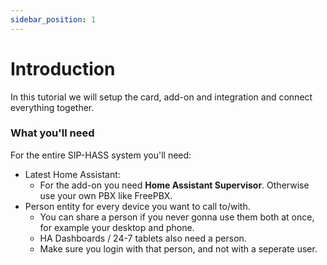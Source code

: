 ```yaml
---
sidebar_position: 1
---
```


# Introduction

In this tutorial we will setup the card, add-on and integration and connect everything together.

### What you'll need

For the entire SIP-HASS system you'll need:

- Latest Home Assistant:
  - For the add-on you need **Home Assistant Supervisor**. Otherwise use your own PBX like FreePBX.
- Person entity for every device you want to call to/with.
  - You can share a person if you never gonna use them both at once, for example your desktop and phone.
  - HA Dashboards / 24-7 tablets also need a person.
  - Make sure you login with that person, and not with a seperate user.